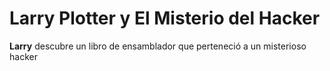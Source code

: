 # Larry Plotter y El Misterio del Hacker

**Larry** descubre un libro de ensamblador que perteneció a un 
misterioso hacker
